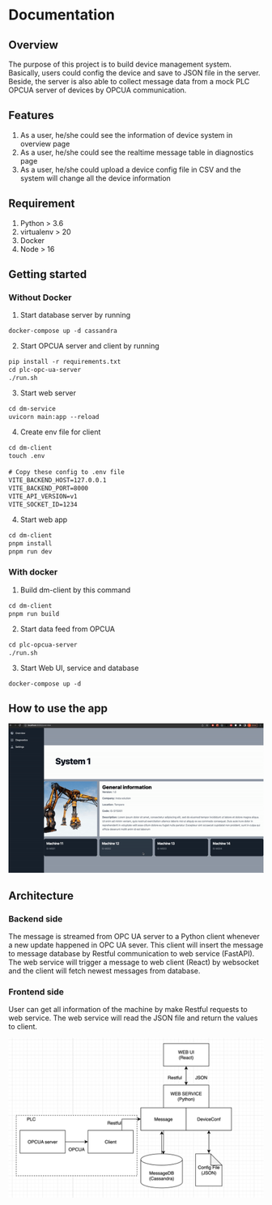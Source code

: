 # Documentation


## Overview
The purpose of this project is to build device management system. Basically, users could config the device and save to JSON file in the server. Beside, the server is also able to collect message data from a mock PLC OPCUA server of devices by OPCUA communication.


## Features
1. As a user, he/she could see the information of device system in overview page
2. As a user, he/she could see the realtime message table in diagnostics page
3. As a user, he/she could upload a device config file in CSV and the system will change all the device information


## Requirement
1. Python > 3.6
2. virtualenv > 20
3. Docker
4. Node > 16


## Getting started

### Without Docker

1. Start database server by running
```
docker-compose up -d cassandra
```

2. Start OPCUA server and client by running
```
pip install -r requirements.txt
cd plc-opc-ua-server
./run.sh
```

3. Start web server 
```
cd dm-service
uvicorn main:app --reload
```

4. Create env file for client
```
cd dm-client
touch .env

# Copy these config to .env file
VITE_BACKEND_HOST=127.0.0.1
VITE_BACKEND_PORT=8000
VITE_API_VERSION=v1
VITE_SOCKET_ID=1234
```
4. Start web app 
```
cd dm-client
pnpm install
pnpm run dev
```

### With docker

1. Build dm-client by this command
```
cd dm-client
pnpm run build
```

2. Start data feed from OPCUA
```
cd plc-opcua-server
./run.sh
```

3. Start Web UI, service and database
```
docker-compose up -d
```

## How to use the app
<img src="images/Instruction.gif"/>

## Architecture

### Backend side
The message is streamed from OPC UA server to a Python client whenever a new update happened in OPC UA sever. This client will insert the message to message database by Restful communication to web service (FastAPI). The web service will trigger a message to web client (React) by websocket and the client will fetch newest messages from database.

### Frontend side
User can get all information of the machine by make Restful requests to web service. The web service will read the JSON file and return the values to client.

<img src="images/Architecture.png"/>


